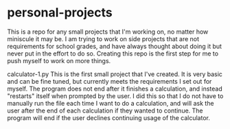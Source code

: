 # personal-projects
This is a repo for any small projects that I'm working on, no matter how miniscule it may be. I am trying to work on side projects that are not requirements for school grades,
and have always thought about doing it but never put in the effort to do so. Creating this repo is the first step for me to push myself to work on more things.

calculator-1.py
  This is the first small project that I've created. It is very basic and can be fine tuned, but currently meets the requirements I set out for myself.
  The program does not end after it finishes a calculation, and instead "restarts" itself when prompted by the user. I did this so that I do not have to 
  manually run the file each time I want to do a calculation, and will ask the user after the end of each calculation if they wanted to continue. The program
  will end if the user declines continuing usage of the calculator.
